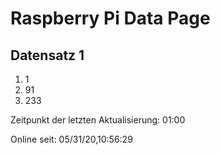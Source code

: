 
# Raspberry Pi Data Page
## Datensatz 1
1. 1
2. 91
3. 233

Zeitpunkt der letzten Aktualisierung: 01:00

Online seit: 05/31/20,10:56:29
    